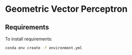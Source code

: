 # Geometric Vector Perceptron

## Requirements

To install requirements:

```bash
conda env create -f environment.yml
```
